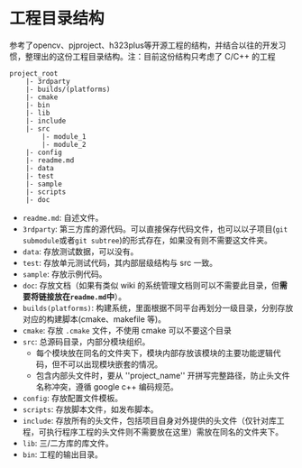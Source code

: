 # 工程目录结构
参考了opencv、pjproject、h323plus等开源工程的结构，并结合以往的开发习惯，整理出的这份工程目录结构。注：目前这份结构只考虑了 C/C++ 的工程  

```
project_root
    |- 3rdparty
    |- builds/(platforms)
    |- cmake
    |- bin
    |- lib
    |- include
    |- src
        |- module_1
        |- module_2
    |- config
    |- readme.md
    |- data
    |- test
    |- sample
    |- scripts
    |- doc
```

- `readme.md`: 自述文件。
- `3rdparty`:
 第三方库的源代码。可以直接保存代码文件，也可以以子项目(`git submodule`或者`git subtree`)的形式存在，如果没有则不需要这文件夹。
- `data`: 存放测试数据，可以没有。
- `test`: 存放单元测试代码，其内部层级结构与 src 一致。
- `sample`: 存放示例代码。
- `doc`: 存放文档（如果有类似 wiki 的系统管理文档则可以不需要此目录，但**需要将链接放在`readme.md`中**）。
- `builds(platforms)`: 构建系统，里面根据不同平台再划分一级目录，分别存放对应的构建脚本(cmake、makefile 等)。
- `cmake`: 存放 `.cmake` 文件，不使用 cmake 可以不要这个目录
- `src`: 总源码目录，内部分模块组织。
  - 每个模块放在同名的文件夹下，模块内部存放该模块的主要功能逻辑代码，但不可以出现模块嵌套的情况。 
  - 包含内部头文件时，要从 ''project_name'' 开拼写完整路径，防止头文件名称冲突，遵循 google c++ 编码规范。 
- `config`: 存放配置文件模板。 
- `scripts`: 存放脚本文件，如发布脚本。 
- `include`: 存放所有的头文件，包括项目自身对外提供的头文件（仅针对库工程，可执行程序工程的头文件则不需要放在这里）需放在同名的文件夹下。 
- `lib`: 三/二方库的库文件。 
- `bin`: 工程的输出目录。 


